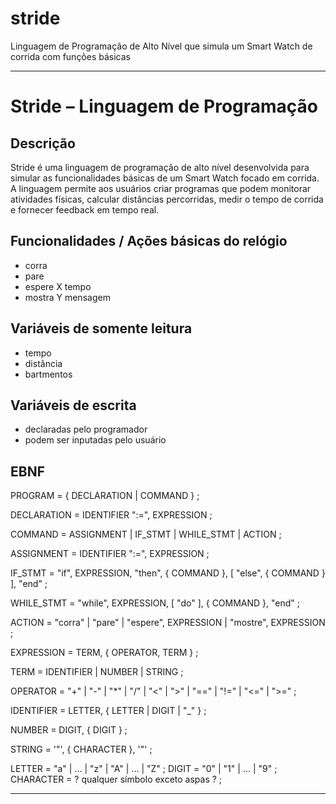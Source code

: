# stride
Linguagem de Programação de Alto Nível que simula um Smart Watch de corrida com funções básicas

---

# Stride – Linguagem de Programação
## Descrição
Stride é uma linguagem de programação de alto nível desenvolvida para simular as funcionalidades básicas de um Smart Watch focado em corrida. A linguagem permite aos usuários criar programas que podem monitorar atividades físicas, calcular distâncias percorridas, medir o tempo de corrida e fornecer feedback em tempo real.

## Funcionalidades / Ações básicas do relógio
- corra
- pare
- espere X tempo
- mostra Y mensagem

## Variáveis de somente leitura
- tempo
- distância
- bartmentos

## Variáveis de escrita
- declaradas pelo programador
- podem ser inputadas pelo usuário



##  EBNF
PROGRAM        = { DECLARATION | COMMAND } ;

DECLARATION    = IDENTIFIER ":=", EXPRESSION ;

COMMAND        = ASSIGNMENT | IF_STMT | WHILE_STMT | ACTION ;

ASSIGNMENT     = IDENTIFIER ":=", EXPRESSION ;

IF_STMT        = "if", EXPRESSION, "then", { COMMAND }, [ "else", { COMMAND } ], "end" ;

WHILE_STMT     = "while", EXPRESSION, [ "do" ], { COMMAND }, "end" ;

ACTION         = "corra"
               | "pare"
               | "espere", EXPRESSION
               | "mostre", EXPRESSION ;

EXPRESSION     = TERM, { OPERATOR, TERM } ;

TERM           = IDENTIFIER | NUMBER | STRING ;

OPERATOR       = "+" | "-" | "*" | "/" | "<" | ">" | "==" | "!=" | "<=" | ">=" ;

IDENTIFIER     = LETTER, { LETTER | DIGIT | "_" } ;

NUMBER         = DIGIT, { DIGIT } ;

STRING         = '"', { CHARACTER }, '"' ;

LETTER         = "a" | ... | "z" | "A" | ... | "Z" ;
DIGIT          = "0" | "1" | ... | "9" ;
CHARACTER      = ? qualquer símbolo exceto aspas ? ;

---